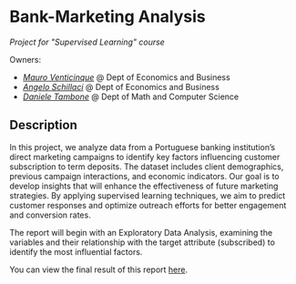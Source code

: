 # Bank-Marketing Analysis
_Project for "Supervised Learning" course_

Owners:
* _[Mauro Venticinque](https://it.linkedin.com/in/mauro-venticinque-01a297212)_ @ Dept of Economics and Business
* _[Angelo Schillaci](https://www.linkedin.com/in/angelo-schillaci-095064213)_ @ Dept of Economics and Business
* _[Daniele Tambone](https://www.linkedin.com/in/daniele-tambone-b5733616a)_ @ Dept of Math and Computer Science

## Description
In this project, we analyze data from a Portuguese banking institution’s direct marketing campaigns to identify key factors influencing customer subscription to term deposits. The dataset includes client demographics, previous campaign interactions, and economic indicators. Our goal is to develop insights that will enhance the effectiveness of future marketing strategies. By applying supervised learning techniques, we aim to predict customer responses and optimize outreach efforts for better engagement and conversion rates.

The report will begin with an Exploratory Data Analysis, examining the variables and their relationship with the target attribute (subscribed) to identify the most influential factors.

You can view the final result of this report [here](https://supervised-learning-team25.github.io/Bank-Marketing).
